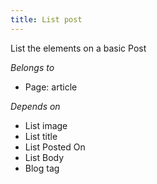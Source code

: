 ```yaml
---
title: List post
---
```

List the elements on a basic Post

*Belongs to*

* Page: article

*Depends on*

* List image
* List title
* List Posted On
* List Body
* Blog tag